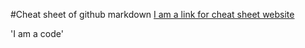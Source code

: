 #Cheat sheet of github markdown
[I am a link for cheat sheet website](https://github.com/adam-p/markdown-here/wiki/Markdown-Cheatsheet#headers)

'I am a code'